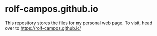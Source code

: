 # rolf-campos.github.io

This repository stores the files for my personal web page. To visit, head over to <https://rolf-campos.github.io/>
